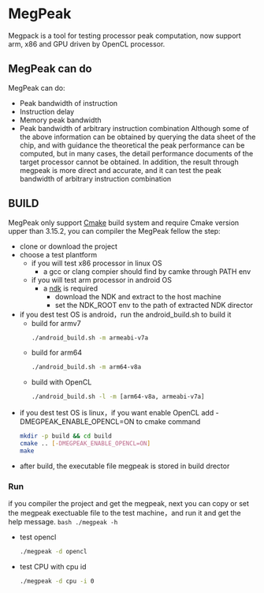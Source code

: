# MegPeak
Megpack is a tool for testing processor peak computation, now support
arm, x86 and GPU driven by OpenCL processor.

## MegPeak can do
MegPeak can do:
* Peak bandwidth of instruction
* Instruction delay
* Memory peak bandwidth
* Peak bandwidth of arbitrary instruction combination
Although some of the above information can be obtained by querying the data sheet of the chip, and with guidance the theoretical the peak performance
can be computed, but in many cases, the detail performance documents of the target processor cannot be obtained.
In addition, the result through megpeak is more direct and accurate, and it can test the peak bandwidth of arbitrary instruction combination

## BUILD
MegPeak only support [Cmake](https://cmake.org/) build system and require Cmake version upper than 3.15.2, you can compiler the MegPeak fellow the step:

* clone or download the project
* choose a test plantform
    - if you will test x86 processor in linux OS
        - a gcc or clang compier should find by camke through PATH env
    - if you will test arm processor in android OS
        - a [ndk](https://developer.android.com/ndk) is required
            - download the NDK and extract to the host machine
            - set the NDK_ROOT env to the path of extracted NDK director
* if you dest test OS is android，run the android_build.sh to build it
    * build for armv7
        ```bash
        ./android_build.sh -m armeabi-v7a
         ```
    * build for arm64
        ```bash
        ./android_build.sh -m arm64-v8a
         ```
    * build with OpenCL
        ```bash
        ./android_build.sh -l -m [arm64-v8a, armeabi-v7a]
         ```
* if you dest test OS is linux，if you want enable OpenCL add -DMEGPEAK_ENABLE_OPENCL=ON to cmake command
    ```bash
    mkdir -p build && cd build
    cmake .. [-DMEGPEAK_ENABLE_OPENCL=ON]
    make
     ```
* after build, the executable file megpeak is stored in build drector

### Run
if you compiler the project and get the megpeak, next you can copy or set the megpeak exectuable file to the test machine，and run it and get the help message.
    ```bash
    ./megpeak -h
     ```
* test opencl
    ```bash
    ./megpeak -d opencl
     ```
* test CPU with cpu id
    ```bash
    ./megpeak -d cpu -i 0
     ```

